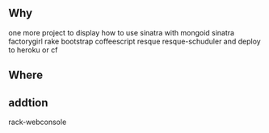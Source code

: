 ## Why 

one more project to display how to use sinatra with mongoid sinatra factorygirl rake bootstrap coffeescript resque resque-schuduler and deploy to heroku or cf

## Where

## addtion

rack-webconsole 